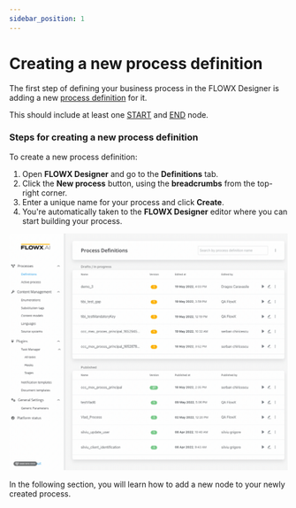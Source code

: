 ```yaml
---
sidebar_position: 1
---
```


# Creating a new process definition

The first step of defining your business process in the FLOWX Designer is adding a new [process definition](../../flowx-elements/process/process-definition.md) for it.

This should include at least one [START](../../flowx-elements/node/nodes-types/start-end-error-node.md) and [END](../../flowx-elements/node/nodes-types/start-end-error-node.md) node.

### Steps for creating a new process definition

To create a new process definition:

1. Open **FLOWX Designer** and go to the **Definitions** tab.
2. Click the **New process** button, using the **breadcrumbs** from the top-right corner.&#x20;
3. Enter a unique name for your process and click **Create**.
4. You're automatically taken to the **FLOWX Designer** editor where you can start building your process.

![Creating a process definition](../img/process_flow_process_definition.gif)

In the following section, you will learn how to add a new node to your newly created process.